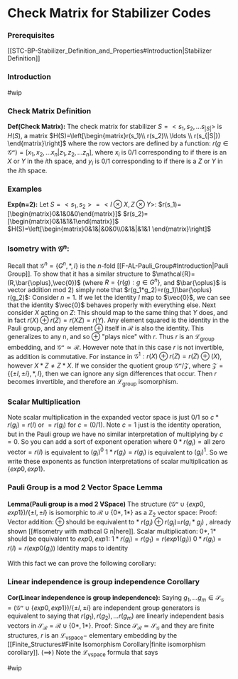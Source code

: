 # Check Matrix for Stabilizer Codes
### Prerequisites
[[STC-BP-Stabilizer_Definition_and_Properties#Introduction|Stabilizer Definition]] 
### Introduction
#wip
### Check Matrix Definition
**Def(Check Matrix):** The check matrix for stabilizer $S=<s_1, s_2, ... s_{|S|}>$ is $H(S)$, a matrix
	$H(S)=\left[\begin{matrix}r(s_1)\\ r(s_2)\\ \ldots \\ r(s_{|S|}) \end{matrix}\right]$ where the row vectors are defined by a function:  $r(g\in \mathcal{G^n})=\left[x_1, x_2, ... x_n  |z_1, z_2, ... z_n  \right]$, where $x_i$ is 0/1 corresponding to if there is an $X$ or $Y$ in the $i$th space, and $y_i$ is 0/1 corresponding to if there is a $Z$ or $Y$ in the $i$th space.

### Examples
**Exp(n=2):** Let $S=<s_1, s_2>=<I\otimes X, Z \otimes Y>$: 
	$r(s_1)=[\begin{matrix}0&1&0&0\end{matrix}]$
	$r(s_2)=[\begin{matrix}0&1&1&1\end{matrix}]$
	$H(S)=\left[\begin{matrix}0&1&|&0&0\\0&1&|&1&1	\end{matrix}\right]$

### Isometry with $\mathcal{G}^n$: 
Recall that $\mathcal{G}^n=\{G^n,*,I\}$ is the $n$-fold [[F-AL-Pauli_Group#Introduction|Pauli Group]]. To show that it has a similar structure to $\mathcal{R}=(R,\bar{\oplus},\vec{0})$ (where $R=\{r(g):g\in G^n\}$, and $\bar{\oplus}$ is vector addition mod 2) simply note that $r(g_1*g_2)=r(g_1)\bar{\oplus} r(g_2)$:
	Consider $n=1$. If we let the identity $I$ map to $\vec{0}$, we can see that the identity $\vec{0}$ behaves properly with everything else. Next consider $X$ acting on $Z$: This should map to the same thing that $Y$ does, and in fact $r(X)\oplus r(Z)=r(XZ)=r(Y)$. Any element squared is the identity in the Pauli group, and any element $\oplus$ itself in $\mathcal{R}$ is also the identity. This generalizes to any n, and so $\oplus$ "plays nice" with $r$. 
Thus $r$ is an $\mathcal{L}_{\text{group}}$ embedding, and $\mathcal{G^n} \simeq \mathcal{R}$. However note that in this case $r$ is not invertible, as addition is commutative. For instance in $\mathcal{G^1}:r(X)\oplus r(Z)=r(Z)\oplus(X)$, however $X*Z\ne Z*X$. If we consider the quotient group $\mathcal{G^n}/\mathcal{Z}$, where $\mathcal{Z}=\{\{\pm I, \pm i\},*,I\}$, then we can ignore any sign differences that occur. Then $r$ becomes invertible, and therefore an $\mathcal{L}_{\text{group}}$ isomorphism.

### Scalar Multiplication
Note scalar multiplication in the expanded vector space is just $0/1$ so $c*r(g_i)=r(I)$ or $=r(g_i)$ for $c=(0/1)$. Note $c=1$ just is the identity operation, but in the Pauli group we have no similar interpretation of multiplying by $c=0$. So you can add a sort of exponent operation where $0*r(g_i)=\text{all zero vector}=r(I)$ is equivalent to $(g_i)^0$
$1*r(g_i)=r(g_i)$ is equivalent to $(g_i)^1$.
So we write these exponents as function interpretations of scalar multiplication as $\{exp0, exp1\}$. 
### Pauli Group is a mod 2 Vector Space Lemma
**Lemma(Pauli group is a mod 2 VSpace)** The structure $(\mathcal{G^n}\cup\{exp0,exp1\})/\{\pm I, \pm i\}$ is  isomorphic to $\mathcal{R}\cup\{0*,1*\}$ as a $\mathbb{Z}_2$ vector space:
	Proof: 
	Vector addition: $\oplus$ should be equivalent to $*$
		$r(g_i)\oplus r(g_j)=$$r(g_i * g_j)$ , already shown [[#Isometry with mathcal G n|here]]. 
	Scalar multiplication: $0*, 1*$ should be equivalent to $exp0, exp1$:
		$1*r(g_i)=r(g_1)=r(exp1(g_i))$
		$0*r(g_i)=r(I)=r(exp0(g_i))$
	Identity maps to identity
	
With this fact we can prove the following corollary:

### Linear independence is group independence Corollary
**Cor(Linear independence is group independence):** Saying $g_1,...g_m \in  \mathcal{S_G}=(\mathcal{G^n}\cup\{exp0,exp1\})/\{\pm I, \pm i\}$ are independent group generators is equivalent to saying that $r(g_1), r(g_2), \ldots r(g_m)$ are linearly independent basis vectors in $\mathcal{S_R}=\mathcal{R}\cup\{0*,1*\}$.
	Proof: 
	Since $\mathcal{S_R}\simeq\mathcal{S_G}$ and they are finite structures, $r$ is an $\mathcal{L}_{\text{vspace}}-$ elementary embedding by the [[Finite_Structures#Finite Isomorphism Corollary|finite isomorphism corollary]]. 
	$(\implies)$
		Note the $\mathcal{L}_{\text{vspace}}$ formula that says 
	
#wip 